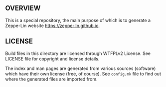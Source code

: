 OVERVIEW
--------
This is a special repository, the main purpose of which is to generate a
Zeppe-Lin website <https://zeppe-lin.github.io>.


LICENSE
-------
Build files in this directory are licensed through WTFPLv2 License.
See LICENSE file for copyright and license details.

The index and man pages are generated from various sources (software) which
have their own license (free, of course).  See `config.mk` file to find out
where the generated files are imported from.

